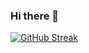### Hi there 👋

[![GitHub Streak](https://streak-stats.demolab.com?user=Wellinton-A&theme=transparent&hide_border=true&card_width=400&hide_total_contributions=true)](https://git.io/streak-stats)

